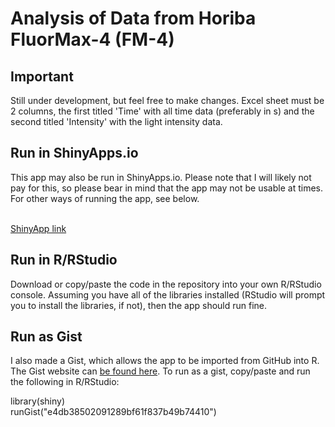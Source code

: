 # Analysis of Data from Horiba FluorMax-4 (FM-4)

## Important
Still under development, but feel free to make changes. Excel sheet must be 2 columns, the first titled 'Time' with all time data (preferably in s) and the second titled 'Intensity' with the light intensity data.


## Run in ShinyApps.io
This app may also be run in ShinyApps.io. Please note that I will likely not pay for this, so please bear in mind that the app may not be usable at times. For other ways of running the app, see below. <br>
<br>

[ShinyApp link](https://deckerst.shinyapps.io/ATPapp/)

## Run in R/RStudio
Download or copy/paste the code in the repository into your own R/RStudio console. Assuming you have all of the libraries installed (RStudio will prompt you to install the libraries, if not), then the app should run fine.

## Run as Gist

I also made a Gist, which allows the app to be imported from GitHub into R. The Gist website can [be found here](https://gist.github.com/stdecker/e4db38502091289bf61f837b49b74410). To run as a gist, copy/paste and run the following in R/RStudio:

library(shiny) <br>
runGist("e4db38502091289bf61f837b49b74410")
